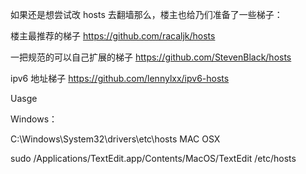 如果还是想尝试改 hosts 去翻墙那么，楼主也给乃们准备了一些梯子：

楼主最推荐的梯子 https://github.com/racaljk/hosts

一把规范的可以自己扩展的梯子 https://github.com/StevenBlack/hosts

ipv6 地址梯子 https://github.com/lennylxx/ipv6-hosts

Uasge

Windows：

C:\Windows\System32\drivers\etc\hosts
MAC OSX

sudo /Applications/TextEdit.app/Contents/MacOS/TextEdit /etc/hosts
